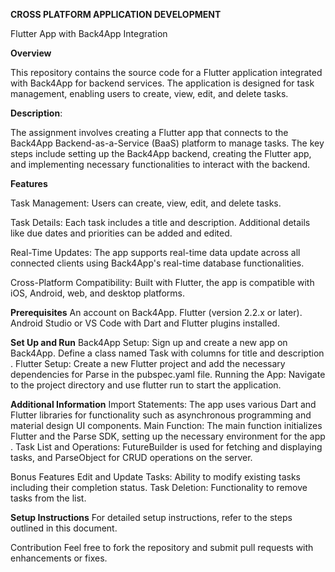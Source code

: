 **CROSS PLATFORM APPLICATION DEVELOPMENT**

Flutter App with Back4App Integration

**Overview**

This repository contains the source code for a Flutter application integrated with Back4App for backend services. The application is designed for task management, enabling users to create, view, edit, and delete tasks.

**Description**:

The assignment involves creating a Flutter app that connects to the Back4App Backend-as-a-Service (BaaS) platform to manage tasks. The key steps include setting up the Back4App backend, creating the Flutter app, and implementing necessary functionalities to interact with the backend​​.

**Features**

Task Management: Users can create, view, edit, and delete tasks.

Task Details: Each task includes a title and description. Additional details like due dates and priorities can be added and edited​​.

Real-Time Updates: The app supports real-time data update across all connected clients using Back4App's real-time database functionalities​​.

Cross-Platform Compatibility: Built with Flutter, the app is compatible with iOS, Android, web, and desktop platforms​​.

**Prerequisites**
An account on Back4App.
Flutter (version 2.2.x or later).
Android Studio or VS Code with Dart and Flutter plugins installed​​.

**Set Up and Run**
Back4App Setup: Sign up and create a new app on Back4App. Define a class named Task with columns for title and description​​.
Flutter Setup: Create a new Flutter project and add the necessary dependencies for Parse in the pubspec.yaml file​​.
Running the App: Navigate to the project directory and use flutter run to start the application​​.

**Additional Information**
Import Statements: The app uses various Dart and Flutter libraries for functionality such as asynchronous programming and material design UI components​​.
Main Function: The main function initializes Flutter and the Parse SDK, setting up the necessary environment for the app​​.
Task List and Operations: FutureBuilder is used for fetching and displaying tasks, and ParseObject for CRUD operations on the server​​.

Bonus Features
Edit and Update Tasks: Ability to modify existing tasks including their completion status.
Task Deletion: Functionality to remove tasks from the list.


**Setup Instructions**
For detailed setup instructions, refer to the steps outlined in this document.

Contribution
Feel free to fork the repository and submit pull requests with enhancements or fixes.

